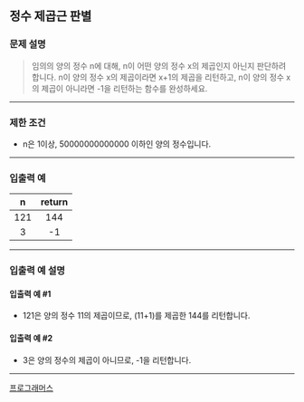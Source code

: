 ## 정수 제곱근 판별


### 문제 설명
> 임의의 양의 정수 n에 대해, n이 어떤 양의 정수 x의 제곱인지 아닌지 판단하려 합니다.
n이 양의 정수 x의 제곱이라면 x+1의 제곱을 리턴하고, n이 양의 정수 x의 제곱이 아니라면 -1을 리턴하는 함수를 완성하세요.

---

### 제한 조건
* n은 1이상, 50000000000000 이하인 양의 정수입니다.

---

### 입출력 예
|  n  | return |
|:---:|:------:|
| 121 |  144   |
|  3  |   -1   |
---

### 입출력 예 설명
#### 입출력 예 #1
* 121은 양의 정수 11의 제곱이므로, (11+1)를 제곱한 144를 리턴합니다.

#### 입출력 예 #2
* 3은 양의 정수의 제곱이 아니므로, -1을 리턴합니다.

---

[프로그래머스](https://school.programmers.co.kr/learn/courses/30/lessons/12934)